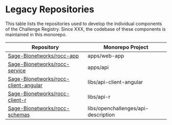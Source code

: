 # Legacy Repositories

This table lists the repositories used to develop the individual components of the Challenge
Registry. Since XXX, the codebase of these components is maintained in this monorepo.

| Repository                             | Monorepo Project                    |
| -------------------------------------- | ----------------------------------- |
| [Sage-Bionetworks/rocc-app]            | apps/web-app                        |
| [Sage-Bionetworks/rocc-service]        | apps/api                            |
| [Sage-Bionetworks/rocc-client-angular] | libs/api-client-angular             |
| [Sage-Bionetworks/rocc-client-r]       | libs/api-r                          |
| [Sage-Bionetworks/rocc-schemas]        | libs/openchallenges/api-description |

<!-- Links -->

[Sage-Bionetworks/rocc-app]: https://github.com/Sage-Bionetworks/rocc-app
[Sage-Bionetworks/rocc-service]: https://github.com/Sage-Bionetworks/rocc-service
[Sage-Bionetworks/rocc-schemas]: https://github.com/Sage-Bionetworks/rocc-schemas
[Sage-Bionetworks/rocc-client-angular]: https://github.com/Sage-Bionetworks/rocc-client-angular
[Sage-Bionetworks/rocc-client-r]: https://github.com/Sage-Bionetworks/rocc-client-r
